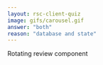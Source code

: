 ```yaml
---
layout: rsc-client-quiz
image: gifs/carousel.gif
answer: "both"
reason: "database and state"
---
```


Rotating review component